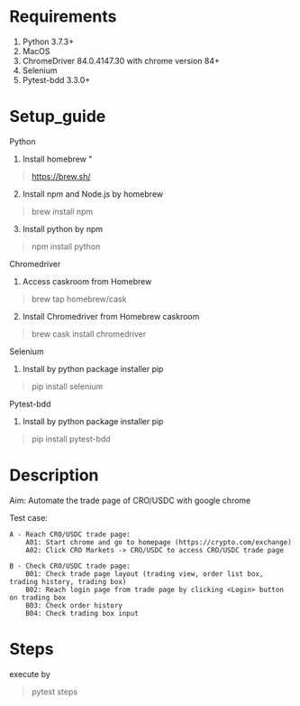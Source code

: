# Requirements
1. Python 3.7.3+
2. MacOS
3. ChromeDriver 84.0.4147.30 with chrome version 84+
4. Selenium
5. Pytest-bdd 3.3.0+

# Setup_guide
Python
1. Install homebrew "
>https://brew.sh/

2. Install npm and Node.js by homebrew
>brew install npm

3. Install python by npm 
>npm install python

Chromedriver
1. Access caskroom from Homebrew 
>brew tap homebrew/cask

2. Install Chromedriver from Homebrew caskroom 
>brew cask install chromedriver

Selenium
1. Install by python package installer pip 
>pip install selenium

Pytest-bdd
1. Install by python package installer pip 
>pip install pytest-bdd

# Description
Aim: Automate the trade page of CRO/USDC with google chrome

Test case:

	A - Reach CRO/USDC trade page:
		A01: Start chrome and go to homepage (https://crypto.com/exchange)
		A02: Click CRO Markets -> CRO/USDC to access CRO/USDC trade page

	B - Check CRO/USDC trade page:
		B01: Check trade page layout (trading view, order list box, trading history, trading box)
		B02: Reach login page from trade page by clicking <Login> button on trading box
		B03: Check order history
		B04: Check trading box input 


# Steps
execute by
>pytest steps
